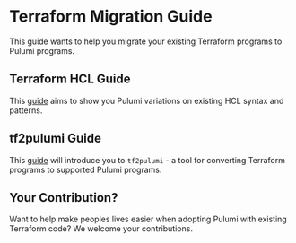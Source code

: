# Terraform Migration Guide

This guide wants to help you migrate your existing Terraform programs to Pulumi programs.

## Terraform HCL Guide

This [guide](./terraform-hcl-guide/) aims to show you Pulumi variations on existing HCL syntax and patterns.

## tf2pulumi Guide

This [guide](./tf2-pulumi/) will introduce you to `tf2pulumi` - a tool for converting Terraform programs to supported Pulumi programs.

## Your Contribution?

Want to help make peoples lives easier when adopting Pulumi with existing Terraform code? We welcome your contributions.

